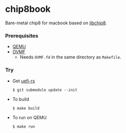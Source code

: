 chip8book
=========================

Bare-metal chip8 for macbook based on [libchip8](https://github.com/YushiOMOTE/libchip8).

### Prerequisites

* [QEMU](https://www.qemu.org/)
* [OVMF](https://github.com/tianocore/tianocore.github.io/wiki/OVMF)
    * Needs `OVMF.fd` in the same directory as `Makefile`.

### Try

* Get [uefi-rs](https://github.com/rust-osdev/uefi-rs/)

    ```
    $ git submodule update --init
    ```

* To build

    ```
    $ make build
    ```

* To run on QEMU

    ```
    $ make run
    ```
